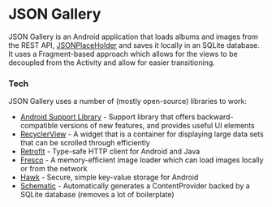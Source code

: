 # JSON Gallery

JSON Gallery is an Android application that loads albums and images from the REST API, [JSONPlaceHolder](http://jsonplaceholder.typicode.com/) and saves it locally in an SQLite database. It uses a Fragment-based approach which allows for the views to be decoupled from the Activity and allow for easier transitioning.

### Tech

JSON Gallery uses a number of (mostly open-source) libraries to work:
* [Android Support Library](https://developer.android.com/topic/libraries/support-library/index.html) - Support library that offers backward-compatible versions of new features, and provides useful UI elements
* [RecyclerView](https://developer.android.com/topic/libraries/support-library/features.html#v7-recyclerview) - A widget that is a container for displaying large data sets that can be scrolled through efficiently
* [Retrofit](https://square.github.io/retrofit/) - Type-safe HTTP client for Android and Java
* [Fresco](http://frescolib.org) - A memory-efficient image loader which can load images locally or from the network
* [Hawk](https://github.com/orhanobut/hawk) - Secure, simple key-value storage for Android
* [Schematic](https://github.com/SimonVT/schematic/) - Automatically generates a ContentProvider backed by a SQLite database (removes a lot of boilerplate)
